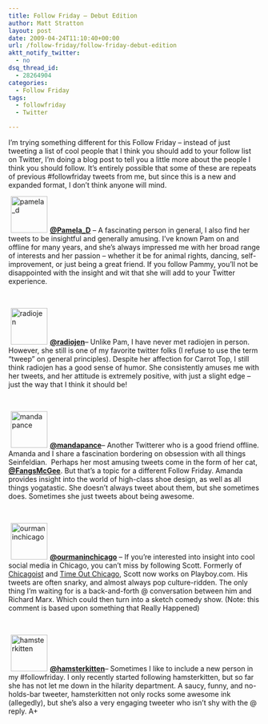 ```yaml
---
title: Follow Friday – Debut Edition
author: Matt Stratton
layout: post
date: 2009-04-24T11:10:40+00:00
url: /follow-friday/follow-friday-debut-edition
aktt_notify_twitter:
  - no
dsq_thread_id:
  - 28264904
categories:
  - Follow Friday
tags:
  - followfriday
  - Twitter

---
```

I&#8217;m trying something different for this Follow Friday &#8211; instead of just tweeting a list of cool people that I think you should add to your follow list on Twitter, I&#8217;m doing a blog post to tell you a little more about the people I think you should follow. It&#8217;s entirely possible that some of these are repeats of previous #followfriday tweets from me, but since this is a new and expanded format, I don&#8217;t think anyone will mind.

<a href="http://twitter.com/Pamela_D" target="_blank"><img class="alignleft size-full wp-image-5110" style="margin: 0px 5px; border: 0pt;" title="pamela_d" src="/wp-content/uploads/2009/04/pamela_d.jpg" alt="pamela_d" width="73" height="73" /></a><a href="http://twitter.com/Pamela_D" target="_blank"><strong>@Pamela_D</strong></a> &#8211; A fascinating person in general, I also find her tweets to be insightful and generally amusing. I&#8217;ve known Pam on and offline for many years, and she&#8217;s always impressed me with her broad range of interests and her passion &#8211; whether it be for animal rights, dancing, self-improvement, or just being a great friend. If you follow Pammy, you&#8217;ll not be disappointed with the insight and wit that she will add to your Twitter experience.
  
<br clear="all" />
  
<a href="http://twitter.com/radiojen" target="_blank"><img class="alignleft size-full wp-image-5112" style="border: 0pt none; margin: 0px 5px;" title="radiojen" src="/wp-content/uploads/2009/04/radiojen.jpg" alt="radiojen" width="73" height="73" /></a><a href="http://twitter.com/radiojen" target="_blank"><strong>@radiojen</strong></a>&#8211; Unlike Pam, I have never met radiojen in person. However, she still is one of my favorite twitter folks (I refuse to use the term &#8220;tweep&#8221; on general principles). Despite her affection for Carrot Top, I still think radiojen has a good sense of humor. She consistently amuses me with her tweets, and her attitude is extremely positive, with just a slight edge &#8211; just the way that I think it should be!
  
<br clear="all" />
  
<a href="http://twitter.com/mandapance" target="_blank"><img class="alignleft size-full wp-image-5114" style="border: 0pt none; margin: 0px 5px;" title="mandapance" src="/wp-content/uploads/2009/04/mandapance.jpg" alt="mandapance" width="73" height="73" /></a><a href="http://twitter.com/mandapance" target="_blank"><strong>@mandapance</strong></a>&#8211; Another Twitterer who is a good friend offline. Amanda and I share a fascination bordering on obsession with all things Seinfeldian.  Perhaps her most amusing tweets come in the form of her cat, <a href="http://twitter.com/FangsMcGee" target="_blank"><strong>@FangsMcGee</strong></a>. But that&#8217;s a topic for a different Follow Friday. Amanda provides insight into the world of high-class shoe design, as well as all things yogatastic. She doesn&#8217;t always tweet about them, but she sometimes does. Sometimes she just tweets about being awesome.
  
<br clear="all" />
  
<a href="http://twitter.com/ourmaninchicago" target="_blank"><img class="alignleft size-full wp-image-5115" style="border: 0pt none; margin: 0px 5px;" title="ourmaninchicago" src="/wp-content/uploads/2009/04/ourmaninchicago.jpg" alt="ourmaninchicago" width="73" height="73" /></a><a href="http://twitter.com/ourmaninchicago" target="_blank"><strong>@ourmaninchicago</strong></a> &#8211; If you&#8217;re interested into insight into cool social media in Chicago, you can&#8217;t miss by following Scott. Formerly of <a href="http://www.chicagoist.com" target="_blank">Chicagoist</a> and <a href="http://chicago.timeout.com/" target="_blank">Time Out Chicago</a>, Scott now works on Playboy.com. His tweets are often snarky, and almost always pop culture-ridden. The only thing I&#8217;m waiting for is a back-and-forth @ conversation between him and Richard Marx. Which could then turn into a sketch comedy show. (Note: this comment is based upon something that Really Happened)
  
<br clear="all" />
  
<a href="http://twitter.com/hamsterkitten" target="_blank"><img class="alignleft size-full wp-image-5128" style="margin: 0px 5px; border: 0px;" title="hamsterkitten" src="/wp-content/uploads/2009/04/hamsterkitten.jpg" alt="hamsterkitten" width="73" height="73" /></a><a href="http://twitter.com/hamsterkitten" target="_blank"><strong>@hamsterkitten</strong></a>&#8211; Sometimes I like to include a new person in my #followfriday. I only recently started following hamsterkitten, but so far she has not let me down in the hilarity department. A saucy, funny, and no-holds-bar tweeter, hamsterkitten not only rocks some awesome ink (allegedly), but she&#8217;s also a very engaging tweeter who isn&#8217;t shy with the @ reply. A+
  
<br clear="all" />